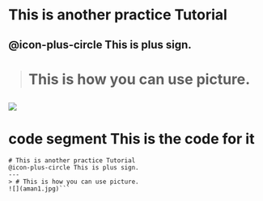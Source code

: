 ﻿# This is another practice Tutorial
@icon-plus-circle This is plus sign.
---
> # This is how you can use picture.
![](aman1.jpg)
---
# code segment This is the code for it

```
# This is another practice Tutorial
@icon-plus-circle This is plus sign.
---
> # This is how you can use picture.
![](aman1.jpg)```